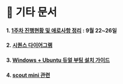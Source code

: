 
# 📘 기타 문서

#### 1. [1주차 진행현황 및 애로사항 정리](/docs/250926.md) : 9월 22~26일

#### 2. [시퀀스 다이어그램](/docs/251016.md)

#### 3. [Windows + Ubuntu 듀얼 부팅 설치 가이드](/docs/251017.md)

#### 4. [scout mini 관련](https://github.com/jaemin6/scout-mini?tab=readme-ov-file#scout-mini-%EC%8B%A4%ED%96%89-%EB%B0%A9%EB%B2%95-%ED%8C%A8%ED%82%A4%EC%A7%80-)
